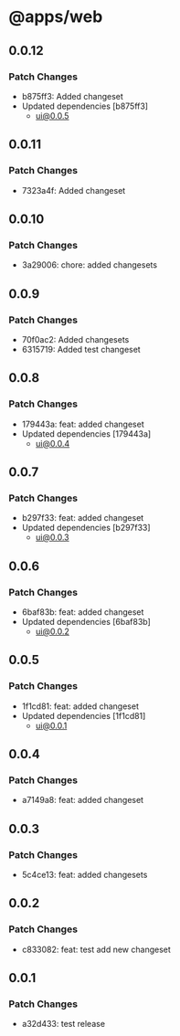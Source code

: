 # @apps/web

## 0.0.12

### Patch Changes

- b875ff3: Added changeset
- Updated dependencies [b875ff3]
  - ui@0.0.5

## 0.0.11

### Patch Changes

- 7323a4f: Added changeset

## 0.0.10

### Patch Changes

- 3a29006: chore: added changesets

## 0.0.9

### Patch Changes

- 70f0ac2: Added changesets
- 6315719: Added test changeset

## 0.0.8

### Patch Changes

- 179443a: feat: added changeset
- Updated dependencies [179443a]
  - ui@0.0.4

## 0.0.7

### Patch Changes

- b297f33: feat: added changeset
- Updated dependencies [b297f33]
  - ui@0.0.3

## 0.0.6

### Patch Changes

- 6baf83b: feat: added changeset
- Updated dependencies [6baf83b]
  - ui@0.0.2

## 0.0.5

### Patch Changes

- 1f1cd81: feat: added changeset
- Updated dependencies [1f1cd81]
  - ui@0.0.1

## 0.0.4

### Patch Changes

- a7149a8: feat: added changeset

## 0.0.3

### Patch Changes

- 5c4ce13: feat: added changesets

## 0.0.2

### Patch Changes

- c833082: feat: test add new changeset

## 0.0.1

### Patch Changes

- a32d433: test release
